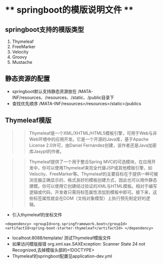 # ** springboot的模版说明文件 ** #

## springboot支持的模版类型

1. Thymeleaf
2. FreeMarker
3. Velocity
4. Groovy
5. Mustache

## 静态资源的配置

- springboot默认支持静态资源放在 /MATA-INF/resources、/resources、/static、/public目录下
- 查找优先顺序 /MATA-INF/resources>/resources>/static>/publics

## Thymeleaf模版

>>Thymeleaf是一个XML/XHTML/HTML5模板引擎，可用于Web与非Web环境中的应用开发。它是一个开源的Java库，基于Apache License 2.0许可，由Daniel Fernández创建，该作者还是Java加密库Jasypt的作者。

>>Thymeleaf提供了一个用于整合Spring MVC的可选模块，在应用开发中，你可以使用Thymeleaf来完全代替JSP或其他模板引擎，如Velocity、FreeMarker等。Thymeleaf的主要目标在于提供一种可被浏览器正确显示的、格式良好的模板创建方式，因此也可以用作静态建模。你可以使用它创建经过验证的XML与HTML模板。相对于编写逻辑或代码，开发者只需将标签属性添加到模板中即可。接下来，这些标签属性就会在DOM（文档对象模型）上执行预先制定好的逻辑。

- 引入thymeleaf的坐标文件

` <dependency>
	<groupId>org.springframework.boot</groupId>
	<artifactId>spring-boot-starter-thymeleaf</artifactId>
  </dependency>
`
- localhost:8088/template/  测试Thymeleaf模版文件
- 如果访问模版报错 org.xml.sax.SAXException: Scanner State 24 not Recognized,去掉模版头部的<!DOCTYPE>
- Thymeleaf的springboot配置见application-dev.yml


